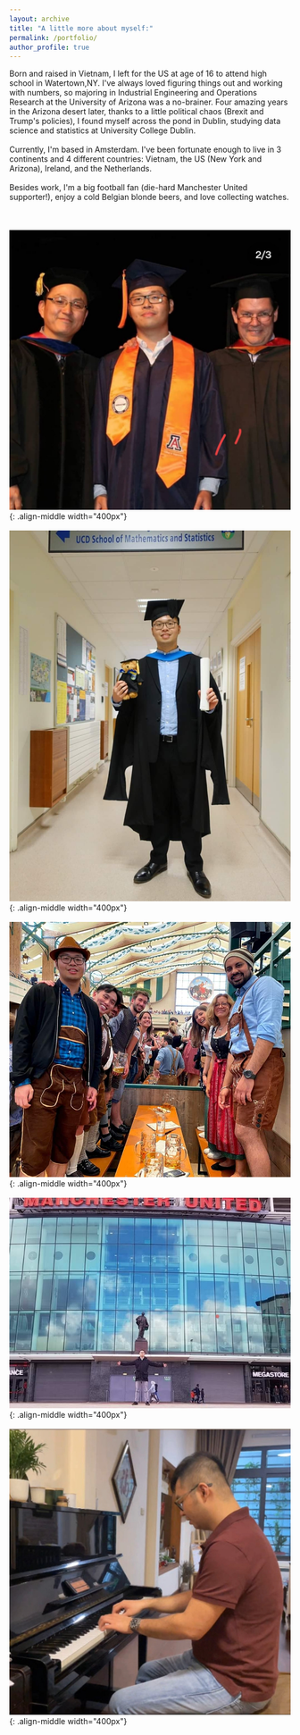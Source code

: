 ```yaml
---
layout: archive
title: "A little more about myself:"
permalink: /portfolio/
author_profile: true
---
```



Born and raised in Vietnam, I left for the US at age of 16 to attend high school in Watertown,NY. I've always loved figuring things out and working with numbers, so majoring in Industrial Engineering and Operations Research at the University of Arizona was a no-brainer. Four amazing years in the Arizona desert later, thanks to a little political chaos (Brexit and Trump's policies), I found myself across the pond in Dublin, studying data science and statistics at University College Dublin.<br>
<br>
Currently, I'm based in Amsterdam. I've been fortunate enough to live in 3 continents and 4 different countries: Vietnam, the US (New York and Arizona), Ireland, and the Netherlands.<br>
<br>
Besides work, I'm a big football fan (die-hard Manchester United supporter!), enjoy a cold Belgian blonde beers, and love collecting watches.<br>
<br>
<br>
<br>
![](/images/abm1.jpg){: .align-middle width="400px"}<br>
<br>
![](/images/abm2.jpg){: .align-middle width="400px"}<br>
<br>
![](/images/abm3.jpg){: .align-middle width="400px"}<br>
<br>
![](/images/amb4.jpg){: .align-middle width="400px"}<br>
<br>
![](/images/abm5.jpg){: .align-middle width="400px"}<br>
<br>
